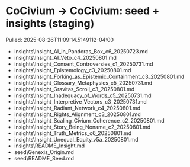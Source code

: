 <!-- status: stub; target: 150+ words -->
# CoCivium → CoCivium: seed + insights (staging)
Pulled: 2025-08-26T11:09:14.5149112-04:00

- insights\Insight_AI_in_Pandoras_Box_c6_20250723.md
- insights\Insight_AI_Veto_c4_20250801.md
- insights\Insight_Consent_Controversies_c1_20250731.md
- insights\Insight_Epistemology_c3_20250801.md
- insights\Insight_Forking_as_Epistemic_Containment_c3_20250801.md
- insights\Insight_Glossary_Metaphysics_c5_20250731.md
- insights\Insight_Gravitas_Scroll_c3_20250801.md
- insights\Insight_Inadequacy_of_Words_c5_20250731.md
- insights\Insight_Interpretive_Vectors_c3_20250731.md
- insights\Insight_Radiant_Network_c4_20250801.md
- insights\Insight_Rights_Alignment_c3_20250801.md
- insights\Insight_Scaling_Civium_Coherence_c2_20250801.md
- insights\Insight_Story_Being_Noname_c2_20250801.md
- insights\Insight_Truth_Metrics_c6_20250801.md
- insights\Insight_Unequal_Equity_v5a_20250801.md
- insights\README_Insight.md
- seed\Genexis_Origin.md
- seed\README_Seed.md



